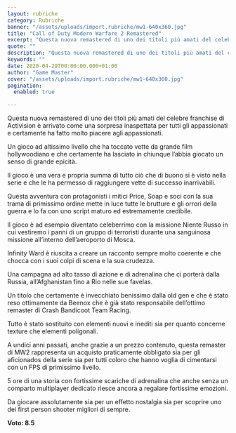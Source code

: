 ```yaml
---
layout: rubriche
category: Rubriche
banner: "/assets/uploads/import.rubriche/mw1-640x360.jpg"
title: "Call of Duty Modern Warfare 2 Remastered"
excerpt: "Questa nuova remastered di uno dei titoli più amati del celebre franchise di Activision è arrivato come una sorpresa inaspettata per tutti gli appassionati e certamente ha fatto molto piacere agli appassionati. Un gioco ad altissimo livello che ha toccato vette da grande film hollywoodiano e che certamente ha lasciato in chiunque l’abbia giocato un [&hellip"
quote: ""
description: "Questa nuova remastered di uno dei titoli più amati del celebre franchise di Activision è arrivato come una sorpresa inaspettata per tutti gli appassionati e certamente ha fatto molto piacere agli appassionati. Un gioco ad altissimo livello che ha toccato vette da grande film hollywoodiano e che certamente ha lasciato in chiunque l’abbia giocato un [&hellip"
keywords: ""
date: 2020-04-29T00:00:00.000+01:00
author: "Game Master"
cover: "/assets/uploads/import.rubriche/mw1-640x360.jpg"
pagination:
  enabled: true

---
```


Questa nuova remastered di uno dei titoli più amati del celebre franchise di Activision è arrivato come una sorpresa inaspettata per tutti gli appassionati e certamente ha fatto molto piacere agli appassionati.

Un gioco ad altissimo livello che ha toccato vette da grande film hollywoodiano e che certamente ha lasciato in chiunque l’abbia giocato un senso di grande epicità.

Il gioco è una vera e propria summa di tutto ciò che di buono si è visto nella serie e che le ha permesso di raggiungere vette di successo inarrivabili.

Questa avventura con protagonisti i mitici Price, Soap e soci con la sua trama di primissimo ordine mette in luce tutte le brutture e gli orrori della guerra e lo fa con uno script maturo ed estremamente credibile.

Il gioco è ad esempio diventato celeberrimo con la missione Niente Russo in cui vestiremo i panni di un gruppo di terroristi durante una sanguinosa missione all’interno dell’aeroporto di Mosca.

Infinity Ward è riuscita a creare un racconto sempre molto coerente e che chocca con i suoi colpi di scena e la sua crudezza.

Una campagna ad alto tasso di azione e di adrenalina che ci porterà dalla Russia, all’Afghanistan fino a Rio nelle sue favelas.

Un titolo che certamente è invecchiato benissimo dalla old gen e che è stato reso ottimamente da Beenox che è già stato responsabile dell’ottimo remaster di Crash Bandicoot Team Racing.

Tutto è stato sostituito con elementi nuovi e inediti sia per quanto concerne texture che elementi poligonali.

A undici anni passati, anche grazie a un prezzo contenuto, questa remaster di MW2 rappresenta un acquisto praticamente obbligato sia per gli aficionados della serie sia per tutti coloro che hanno voglia di cimentarsi con un FPS di primissimo livello.

5 ore di una storia con fortissime scariche di adrenalina che anche senza un comparto multiplayer dedicato riesce ancora a regalare fortissime emozioni.

Da giocare assolutamente sia per un effetto nostalgia sia per scoprire uno dei first person shooter migliori di sempre.

**Voto: 8.5**